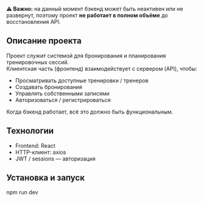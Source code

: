 **⚠️ Важно:** на данный момент бэкенд может быть неактивен или не развернут, поэтому проект **не работает в полном объёме** до восстановления API.
## Описание проекта

Проект служит системой для бронирования и планирования тренировочных сессий.  
Клиентская часть (фронтенд) взаимодействует с сервером (API), чтобы:

- Просматривать доступные тренировки / тренеров  
- Создавать бронирования  
- Управлять собственными записями  
- Авторизоваться / регистрироваться  

Когда бэкенд работает, всё это должно быть функциональным.

## Технологии
- Frontend: React
- HTTP-клиент: axios
- JWT / sessions — авторизация  

## Установка и запуск
npm run dev
